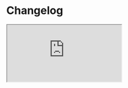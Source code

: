 # Changelog  <a href="https://www.eblasoft.com.tr/espocrm-extension-page/infinity-scroll" target="_blank" id="ext-version" data-id="64b2dc6b829bca7bf"></a>

<iframe class="changelog" src="https://crm.eblasoft.com.tr/?entryPoint=changeLog&exId=64b2dc6b829bca7bf" allowfullscreen></iframe>